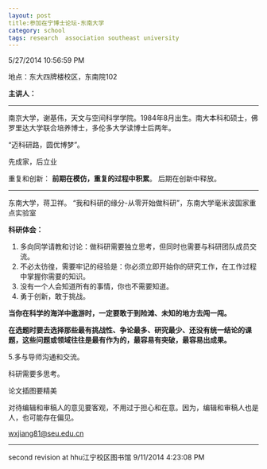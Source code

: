 ```yaml
---
layout: post
title:参加在宁博士论坛-东南大学
category: school 
tags: research  association southeast university
---
```


5/27/2014 10:56:59 PM 

地点：东大四牌楼校区，东南院102

**主讲人：**

----------

 南京大学，谢基伟，天文与空间科学学院。1984年8月出生。南大本科和硕士，佛罗里达大学联合培养博士，多伦多大学读博士后两年。

 “迈科研路，圆优博梦”。

先成家，后立业

重复和创新： **前期在模仿，重复的过程中积累**。 后期在创新中释放。

----------


东南大学，蒋卫祥。 “我和科研的缘分-从零开始做科研”，东南大学毫米波国家重点实验室

**科研体会：**  
1. 多向同学请教和讨论：做科研需要独立思考，但同时也需要与科研团队成员交流。  
2. 不必太彷徨，需要牢记的经验是：你必须立即开始你的研究工作，在工作过程中掌握你需要的知识。  
3. 没有一个人会知道所有的事情，你也不需要知道。  
4. 勇于创新，敢于挑战。

**当你在科学的海洋中遨游时，一定要敢于到险滩、未知的地方去闯一闯。**

**在选题时要去选择那些最有挑战性、争论最多、研究最少、还没有统一结论的课题，这些问题或领域往往是最有作为的，最容易有突破，最容易出成果。**

5.多与导师沟通和交流。

科研需要多思考。

论文插图要精美

对待编辑和审稿人的意见要客观，不用过于担心和在意。因为，编辑和审稿人也是人，也可能存在偏见。

wxjiang81@seu.edu.cn


----------

second revision at hhu江宁校区图书馆
9/11/2014 4:23:08 PM 
